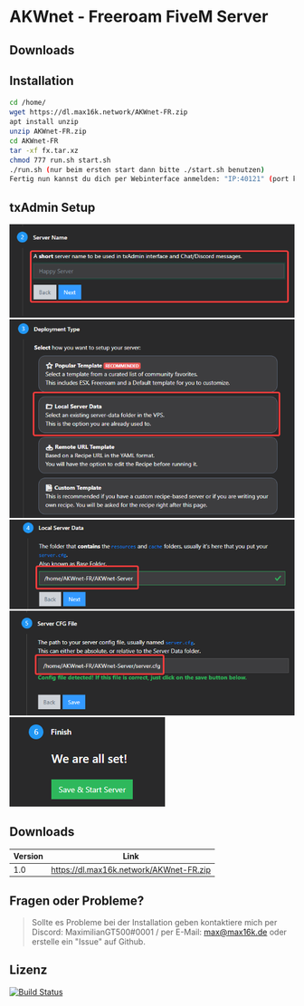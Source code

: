 # AKWnet - Freeroam FiveM Server
## Downloads


## Installation
```sh
cd /home/
wget https://dl.max16k.network/AKWnet-FR.zip
apt install unzip
unzip AKWnet-FR.zip
cd AKWnet-FR
tar -xf fx.tar.xz
chmod 777 run.sh start.sh
./run.sh (nur beim ersten start dann bitte ./start.sh benutzen)
Fertig nun kannst du dich per Webinterface anmelden: "IP:40121" (port kann man mit "nano start.sh" ändern)
```

## txAdmin Setup
![Schritt 1](https://github.com/MaximilianGT500/FiveM-Freeroam-Server/raw/main/IqcPBp3qZKCVW7rSdtdlAfR8BdAbwOki-688x225.png)
![Schritt 2](https://github.com/MaximilianGT500/FiveM-Freeroam-Server/raw/main/KJ6oYqDC6dpJ8xcv6Pf94kaNcCAXT4T8-697x486.png)
![Schritt 3](https://github.com/MaximilianGT500/FiveM-Freeroam-Server/raw/main/O26xSFFuMeY9x0N616OrZg7sDv3c0WbM-701x219.png)
![Schritt 4](https://github.com/MaximilianGT500/FiveM-Freeroam-Server/raw/main/bJk0V1oUXCGysQsq1339uPFAZPWcXqLY-688x253.png)
![Schritt 5](https://github.com/MaximilianGT500/FiveM-Freeroam-Server/raw/main/LIzPLSMEeATejxA7ApgbCMONO7vYNLav-275x158.png)

## Downloads
| Version | Link |
| ------ | ------ |
| 1.0 | https://dl.max16k.network/AKWnet-FR.zip

## Fragen oder Probleme?
> Sollte es Probleme bei der Installation geben kontaktiere
> mich per Discord: MaximilianGT500#0001 / per E-Mail: max@max16k.de 
> oder erstelle ein "Issue" auf Github.

## Lizenz
[![Build Status](https://i.creativecommons.org/l/by-nc-sa/4.0/88x31.png)](https://creativecommons.org/licenses/by-nc-sa/4.0/)
